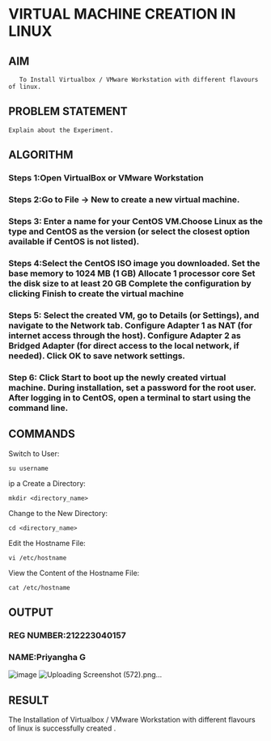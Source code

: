  # VIRTUAL MACHINE CREATION IN LINUX
  ## AIM
       To Install Virtualbox / VMware Workstation with different flavours of linux.
## PROBLEM STATEMENT
    Explain about the Experiment.

## ALGORITHM
 ### Steps 1:Open VirtualBox or VMware Workstation
 ### Steps 2:Go to File -> New to create a new virtual machine.
 ### Steps 3: Enter a name for your CentOS VM.Choose Linux as the type and CentOS as the version (or select the closest option available if CentOS is not listed).
 ### Steps 4:Select the CentOS ISO image you downloaded. Set the base memory to 1024 MB (1 GB) Allocate 1 processor core Set the disk size to at least 20 GB Complete the configuration by clicking Finish to create the virtual machine
 ### Steps 5: Select the created VM, go to Details (or Settings), and navigate to the Network tab. Configure Adapter 1 as NAT (for internet access through the host). Configure Adapter 2 as Bridged Adapter (for direct access to the local network, if needed). Click OK to save network settings.
 ### Step 6: Click Start to boot up the newly created virtual machine. During installation, set a password for the root user. After logging in to CentOS, open a terminal to start using the command line.
## COMMANDS
Switch to User:
```
su username
```
ip a
Create a Directory:
```
mkdir <directory_name>
```
Change to the New Directory:
```
cd <directory_name>
```
Edit the Hostname File:
```
vi /etc/hostname
```
View the Content of the Hostname File:
```
cat /etc/hostname
```

## OUTPUT
### REG NUMBER:212223040157
### NAME:Priyangha G
![image](https://github.com/user-attachments/assets/1de361e0-3c46-457e-96a8-f6781bbc1f07)
![Uploading Screenshot (572).png…]()

 
## RESULT
The Installation of Virtualbox / VMware Workstation with different flavours of linux is successfully created .
 

  


